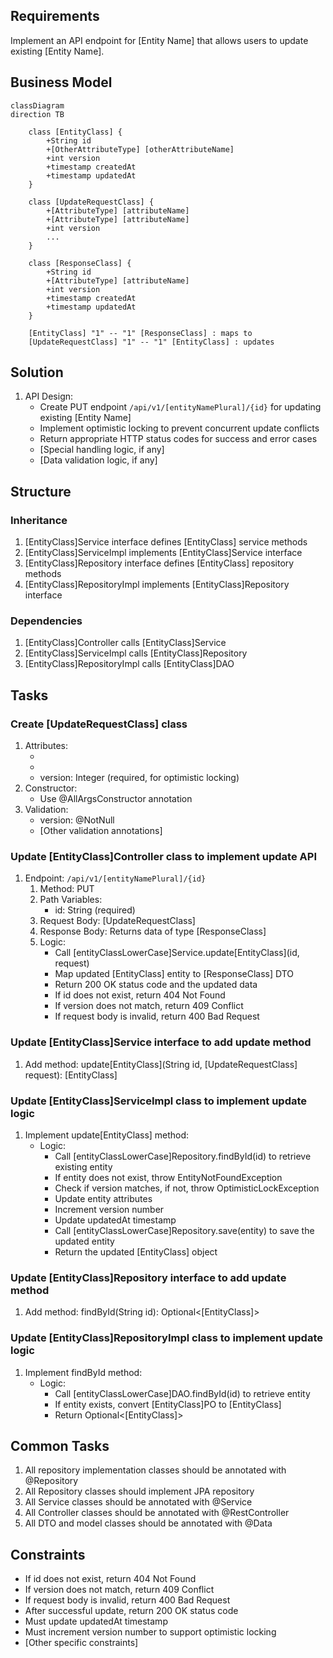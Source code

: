 ## Requirements
Implement an API endpoint for [Entity Name] that allows users to update existing [Entity Name].

## Business Model
```mermaid
classDiagram
direction TB

    class [EntityClass] {
        +String id
        +[OtherAttributeType] [otherAttributeName]
        +int version
        +timestamp createdAt
        +timestamp updatedAt
    }

    class [UpdateRequestClass] {
        +[AttributeType] [attributeName]
        +[AttributeType] [attributeName]
        +int version
        ...
    }

    class [ResponseClass] {
        +String id
        +[AttributeType] [attributeName]
        +int version
        +timestamp createdAt
        +timestamp updatedAt
    }

    [EntityClass] "1" -- "1" [ResponseClass] : maps to
    [UpdateRequestClass] "1" -- "1" [EntityClass] : updates
```

## Solution
1. API Design:
   - Create PUT endpoint `/api/v1/[entityNamePlural]/{id}` for updating existing [Entity Name]
   - Implement optimistic locking to prevent concurrent update conflicts
   - Return appropriate HTTP status codes for success and error cases
   - [Special handling logic, if any]
   - [Data validation logic, if any]

## Structure

### Inheritance
1. [EntityClass]Service interface defines [EntityClass] service methods
2. [EntityClass]ServiceImpl implements [EntityClass]Service interface
3. [EntityClass]Repository interface defines [EntityClass] repository methods
4. [EntityClass]RepositoryImpl implements [EntityClass]Repository interface

### Dependencies
1. [EntityClass]Controller calls [EntityClass]Service
2. [EntityClass]ServiceImpl calls [EntityClass]Repository
3. [EntityClass]RepositoryImpl calls [EntityClass]DAO

## Tasks

### Create [UpdateRequestClass] class
  1. Attributes:
     - [attributeName]: [attributeType] (required/optional)
     - [attributeName]: [attributeType] (required/optional)
     - version: Integer (required, for optimistic locking)
  2. Constructor:
     - Use @AllArgsConstructor annotation
  3. Validation:
     - version: @NotNull
     - [Other validation annotations]

### Update [EntityClass]Controller class to implement update API
  1. Endpoint: `/api/v1/[entityNamePlural]/{id}`
     1. Method: PUT
     2. Path Variables:
        - id: String (required)
     3. Request Body: [UpdateRequestClass]
     4. Response Body: Returns data of type [ResponseClass]
     5. Logic:
        - Call [entityClassLowerCase]Service.update[EntityClass](id, request)
        - Map updated [EntityClass] entity to [ResponseClass] DTO
        - Return 200 OK status code and the updated data
        - If id does not exist, return 404 Not Found
        - If version does not match, return 409 Conflict
        - If request body is invalid, return 400 Bad Request

### Update [EntityClass]Service interface to add update method
  1. Add method: update[EntityClass](String id, [UpdateRequestClass] request): [EntityClass]

### Update [EntityClass]ServiceImpl class to implement update logic
  1. Implement update[EntityClass] method:
     - Logic:
       - Call [entityClassLowerCase]Repository.findById(id) to retrieve existing entity
       - If entity does not exist, throw EntityNotFoundException
       - Check if version matches, if not, throw OptimisticLockException
       - Update entity attributes
       - Increment version number
       - Update updatedAt timestamp
       - Call [entityClassLowerCase]Repository.save(entity) to save the updated entity
       - Return the updated [EntityClass] object

### Update [EntityClass]Repository interface to add update method
  1. Add method: findById(String id): Optional<[EntityClass]>

### Update [EntityClass]RepositoryImpl class to implement update logic
  1. Implement findById method:
     - Logic:
       - Call [entityClassLowerCase]DAO.findById(id) to retrieve entity
       - If entity exists, convert [EntityClass]PO to [EntityClass]
       - Return Optional<[EntityClass]>

## Common Tasks
1. All repository implementation classes should be annotated with @Repository
2. All Repository classes should implement JPA repository
3. All Service classes should be annotated with @Service
4. All Controller classes should be annotated with @RestController
5. All DTO and model classes should be annotated with @Data

## Constraints
- If id does not exist, return 404 Not Found
- If version does not match, return 409 Conflict
- If request body is invalid, return 400 Bad Request
- After successful update, return 200 OK status code
- Must update updatedAt timestamp
- Must increment version number to support optimistic locking
- [Other specific constraints] 